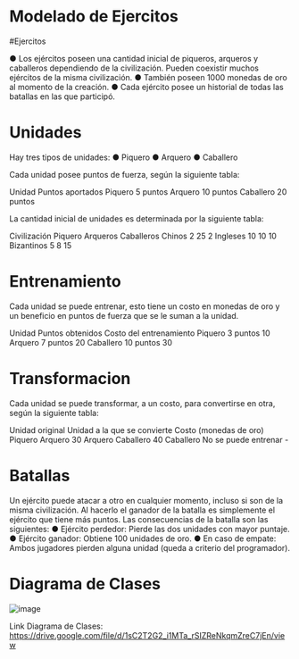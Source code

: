 # Modelado de Ejercitos

#Ejercitos

● Los ejércitos poseen una cantidad inicial de piqueros, arqueros y caballeros
dependiendo de la civilización. Pueden coexistir muchos ejércitos de la misma
civilización.
● También poseen 1000 monedas de oro al momento de la creación.
● Cada ejército posee un historial de todas las batallas en las que participó.

# Unidades

Hay tres tipos de unidades:
● Piquero
● Arquero
● Caballero

Cada unidad posee puntos de fuerza, según la siguiente tabla:

Unidad            Puntos aportados
Piquero           5 puntos
Arquero           10 puntos
Caballero         20 puntos

La cantidad inicial de unidades es determinada por la siguiente tabla:

Civilización    Piquero    Arqueros    Caballeros
Chinos            2           25           2
Ingleses          10          10           10
Bizantinos        5           8            15

# Entrenamiento

Cada unidad se puede entrenar, esto tiene un costo en monedas de oro y un beneficio en puntos de fuerza que se le suman a la unidad.

Unidad    Puntos obtenidos    Costo del entrenamiento
Piquero        3 puntos                10
Arquero        7 puntos                20
Caballero      10 puntos               30

# Transformacion

Cada unidad se puede transformar, a un costo, para convertirse en otra, según la siguiente tabla:

Unidad original    Unidad a la que se convierte    Costo (monedas de oro)
Piquero                      Arquero                        30
Arquero                      Caballero                      40
Caballero              No se puede entrenar                  -

# Batallas

Un ejército puede atacar a otro en cualquier momento, incluso si son de la misma
civilización. Al hacerlo el ganador de la batalla es simplemente el ejército que tiene más puntos. Las consecuencias de la batalla son las siguientes:
● Ejército perdedor: Pierde las dos unidades con mayor puntaje.
● Ejército ganador: Obtiene 100 unidades de oro.
● En caso de empate: Ambos jugadores pierden alguna unidad (queda a criterio del
programador).



# Diagrama de Clases
![image](https://github.com/facubarneche/modeladoDeEjercitos/assets/70295509/22ecf4ab-c8a9-42bc-91a6-ed661772c72b)

Link Diagrama de Clases: https://drive.google.com/file/d/1sC2T2G2_i1MTa_rSIZReNkqmZreC7jEn/view

